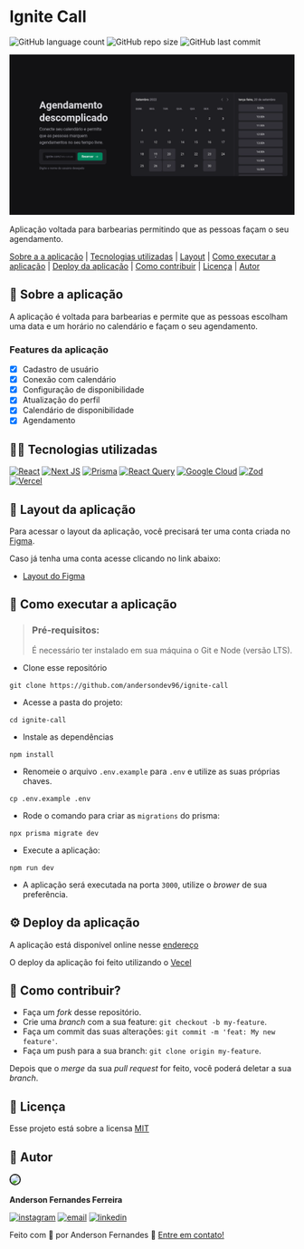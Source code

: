 # Ignite Call

![GitHub language count](https://img.shields.io/github/languages/count/andersondev96/ignite-call?style=for-the-badge&color=00b37e)
![GitHub repo size](https://img.shields.io/github/repo-size/andersondev96/ignite-call?style=for-the-badge&color=00b37e)
![GitHub last commit](https://img.shields.io/github/last-commit/andersondev96/ignite-call?style=for-the-badge&color=00b37e)

![Home](./home.png)

Aplicação voltada para barbearias permitindo que as pessoas façam o seu agendamento.

[Sobre a a aplicação](#-sobre-a-aplicação) | [Tecnologias utilizadas](#-tecnologias-utilizadas) | [Layout](#-layout-da-aplicação) | [Como executar a aplicação](#-como-executar-a-aplicação) | [Deploy da aplicação](#-tecnologias-utilizadas) | [Como contribuir](#-como-contribuir) | [Licença](#-licença) | [Autor](#-autor)

## 📄 Sobre a aplicação
A aplicação é voltada para barbearias e permite que as pessoas escolham uma data e um horário no calendário e façam o seu agendamento.

### Features da aplicação
- [x] Cadastro de usuário
- [x] Conexão com calendário
- [x] Configuração de disponibilidade
- [x] Atualização do perfil
- [x] Calendário de disponibilidade
- [x] Agendamento

## 🧑‍💻 Tecnologias utilizadas
[![React](https://img.shields.io/badge/react-%2320232a.svg?style=for-the-badge&logo=react&logoColor=%2361DAFB)](https://react.dev/)
[![Next JS](https://img.shields.io/badge/Next-black?style=for-the-badge&logo=next.js&logoColor=white)](https://nextjs.org/)
[![Prisma](https://img.shields.io/badge/Prisma-3982CE?style=for-the-badge&logo=Prisma&logoColor=white)](https://www.prisma.io/)
[![React Query](https://img.shields.io/badge/-React%20Query-FF4154?style=for-the-badge&logo=react%20query&logoColor=white)](https://tanstack.com/query/latest/docs/framework/react/overview)
[![Google Cloud](https://img.shields.io/badge/GoogleCloud-%234285F4.svg?style=for-the-badge&logo=google-cloud&logoColor=white)](https://console.cloud.google.com/)
[![Zod](https://img.shields.io/badge/zod-%233068b7.svg?style=for-the-badge&logo=zod&logoColor=white)](https://zod.dev/)
[![Vercel](https://img.shields.io/badge/vercel-%23000000.svg?style=for-the-badge&logo=vercel&logoColor=white)](https://vercel.com/)

## 🎨 Layout da aplicação
Para acessar o layout da aplicação, você precisará ter uma conta criada no [Figma](https://www.figma.com). 

Caso já tenha uma conta acesse clicando no link abaixo:

- [Layout do Figma](https://www.figma.com/design/7Gt1aTyffcSD4V2PmF2BLK/Ignite-Call-(Community)?node-id=339-74&t=uEOHfIP0DRRtzLxR-1)

## 🚀 Como executar a aplicação

> ### Pré-requisitos:
> 
> É necessário ter instalado em sua máquina o Git e Node (versão LTS).

- Clone esse repositório
```
git clone https://github.com/andersondev96/ignite-call
```
- Acesse a pasta do projeto:
```
cd ignite-call
```
- Instale as dependências
```
npm install
```
- Renomeie o arquivo `.env.example` para `.env` e utilize as suas próprias chaves.
```
cp .env.example .env
```
- Rode o comando para criar as `migrations` do prisma:
```
npx prisma migrate dev
```
- Execute a aplicação:
```
npm run dev
```
- A aplicação será executada na porta `3000`, utilize o *brower* de sua preferência.

## ⚙️ Deploy da aplicação
A aplicação está disponível online nesse [endereço](https://ignite-call-anderson.vercel.app/)

O deploy da aplicação foi feito utilizando o [Vecel](https://vercel.com/)

## 🤝 Como contribuir?
- Faça um *fork* desse repositório.
- Crie uma *branch* com a sua feature: `git checkout -b my-feature`.
- Faça um commit das suas alterações: `git commit -m 'feat: My new feature'`.
- Faça um push para a sua branch: `git clone origin my-feature`.

Depois que o *merge* da sua *pull request* for feito, você poderá deletar a sua *branch*.

## 📝 Licença
Esse projeto está sobre a licensa [MIT](MIT)

## 👥 Autor

<img src="https://avatars.githubusercontent.com/u/49786548?v=4" width="64" style="border: 2px solid; border-radius: 50px" />

**Anderson Fernandes Ferreira**

[![instagram](https://img.shields.io/badge/-Instagram-%23E4405F?style=for-the-badge&logo=instagram&logoColor=white)](https://instagram.com/anderson_ff13)
[![email](https://img.shields.io/badge/-Gmail-%23333?style=for-the-badge&logo=gmail&logoColor=white)](mailto:andersonfferreira96@gmail.com.br)
[![linkedin](https://img.shields.io/badge/-LinkedIn-%230077B5?style=for-the-badge&logo=linkedin&logoColor=white)](https://www.linkedin.com/in/anderson-fernandes96/)

Feito com 💚 por Anderson Fernandes 👋 [Entre em contato!](https://www.linkedin.com/in/anderson-fernandes96/)





